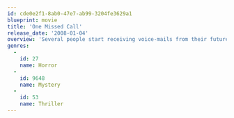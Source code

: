 ```yaml
---
id: cde0e2f1-8ab0-47e7-ab99-3204fe3629a1
blueprint: movie
title: 'One Missed Call'
release_date: '2008-01-04'
overview: 'Several people start receiving voice-mails from their future selves -- messages which include the date, time, and some of the details of their deaths.'
genres:
  -
    id: 27
    name: Horror
  -
    id: 9648
    name: Mystery
  -
    id: 53
    name: Thriller
---
```

